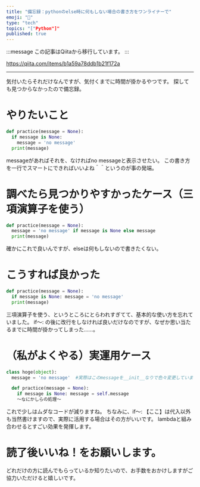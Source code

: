 ```yaml
---
title: "備忘録：pythonのelse時に何もしない場合の書き方をワンライナーで"
emoji: "📝"
type: "tech"
topics: "["Python"]"
published: true
---
```


:::message
この記事はQiitaから移行しています。
:::

https://qiita.com/items/b1a59a78ddb1b21f172a

---

気付いたらそれだけなんですが、気付くまでに時間が掛かるやつです。
探しても見つからなかったので備忘録。

# やりたいこと
``` Ternary_operator.py
def practice(message = None):
  if message is None:
    message = 'no message'
  print(message)
```

messageがあればそれを、なければno messageと表示させたい。
この書き方を一行でスマートにできればいいよね＾＾というのが事の発端。

# 調べたら見つかりやすかったケース（三項演算子を使う）
``` Ternary_operator.py
def practice(message = None):
  message = 'no message' if message is None else message
  print(message)
```

確かにこれで良いんですが、elseは何もしないので書きたくない。

# こうすれば良かった
``` Ternary_operator.py
def practice(message = None):
  if message is None: message = 'no message'
  print(message)
```

三項演算子を使う、というところにとらわれすぎてて、基本的な使い方を忘れていました。
if～: の後に改行をしなければ良いだけなのですが、なぜか思い当たるまでに時間が掛かってしまった……。

# （私がよくやる）実運用ケース
``` Ternary_operator.py
class hoge(object):
  message = 'no message'  #実際はこのmessageを__init__なりで色々変更しています。

  def practice(message = None):
    if message is None: message = self.message
    ～なにかしらの処理～
```

これで少しはムダなコードが減りますね。
ちなみに、if～: 【ここ】は代入以外も当然書けますので、実際に活用する場合はその方がいいです。
lambdaと組み合わせるとすごい効果を発揮します。

# 読了後いいね！をお願いします。
どれだけの方に読んでもらっているか知りたいので、お手数をおかけしますがご協力いただけると嬉しいです。


